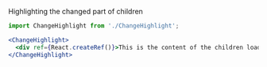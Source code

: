 Highlighting the changed part of children

```jsx
import ChangeHighlight from './ChangeHighlight';

<ChangeHighlight>
  <div ref={React.createRef()}>This is the content of the children loaded inside the ChangeHighlight</div>
</ChangeHighlight>
```